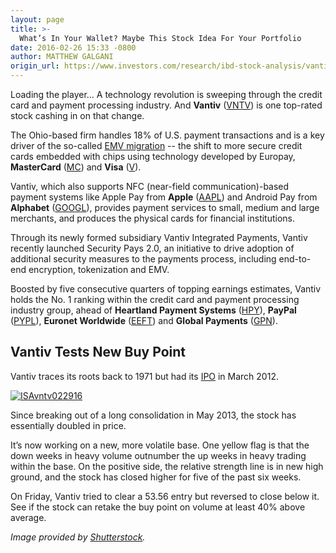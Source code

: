 ```yaml
---
layout: page
title: >-
  What’s In Your Wallet? Maybe This Stock Idea For Your Portfolio
date: 2016-02-26 15:33 -0800
author: MATTHEW GALGANI
origin_url: https://www.investors.com/research/ibd-stock-analysis/vantiv-payment-processor-emv-migration-apple-pay-android-pay/
---
```





Loading the player...
A technology revolution is sweeping through the credit card and payment processing industry. And **Vantiv** ([VNTV](https://research.investors.com/quote.aspx?symbol=VNTV)) is one top-rated stock cashing in on that change.


The Ohio-based firm handles 18% of U.S. payment transactions and is a key driver of the so-called [EMV migration](https://www.investors.com/research/the-new-america/vantiv-leads-personal-credit-economy/) -- the shift to more secure credit cards embedded with chips using technology developed by Europay, **MasterCard** ([MC](https://research.investors.com/quote.aspx?symbol=MC)) and **Visa** ([V](https://research.investors.com/quote.aspx?symbol=V)).


Vantiv, which also supports NFC (near-field communication)-based payment systems like Apple Pay from **Apple** ([AAPL](https://research.investors.com/quote.aspx?symbol=AAPL)) and Android Pay from **Alphabet** ([GOOGL](https://research.investors.com/quote.aspx?symbol=GOOGL)), provides payment services to small, medium and large merchants, and produces the physical cards for financial institutions.


Through its newly formed subsidiary Vantiv Integrated Payments, Vantiv recently launched Security Pays 2.0, an initiative to drive adoption of additional security measures to the payments process, including end-to-end encryption, tokenization and EMV.


Boosted by five consecutive quarters of topping earnings estimates, Vantiv holds the No. 1 ranking within the credit card and payment processing industry group, ahead of **Heartland Payment Systems** ([HPY](https://research.investors.com/quote.aspx?symbol=HPY)), **PayPal** ([PYPL](https://research.investors.com/quote.aspx?symbol=PYPL)), **Euronet Worldwide** ([EEFT](https://research.investors.com/quote.aspx?symbol=EEFT)) and **Global Payments** ([GPN](https://research.investors.com/quote.aspx?symbol=GPN)).


Vantiv Tests New Buy Point
--------------------------


Vantiv traces its roots back to 1971 but had its [IPO](http://news.investors.com/iponews.htm) in March 2012.


[![ISAvntv022916](https://www.investors.com/wp-content/uploads/2016/02/ISAvntv022916-300x300.jpg)](https://www.investors.com/wp-content/uploads/2016/02/ISAvntv022916.jpg)


Since breaking out of a long consolidation in May 2013, the stock has essentially doubled in price.


It’s now working on a new, more volatile base. One yellow flag is that the down weeks in heavy volume outnumber the up weeks in heavy trading within the base. On the positive side, the relative strength line is in new high ground, and the stock has closed higher for five of the past six weeks.


On Friday, Vantiv tried to clear a 53.56 entry but reversed to close below it. See if the stock can retake the buy point on volume at least 40% above average.


*Image provided by [Shutterstock](http://www.shutterstock.com).*




